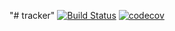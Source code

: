 "# tracker" 
[![Build Status](https://app.travis-ci.com/studentjob4j/tracker.svg?branch=master)](https://app.travis-ci.com/studentjob4j/tracker)
[![codecov](https://codecov.io/gh/studentjob4j/tracker/branch/master/graph/badge.svg?token=0XXR1XGTVJ)](https://codecov.io/gh/studentjob4j/tracker)
